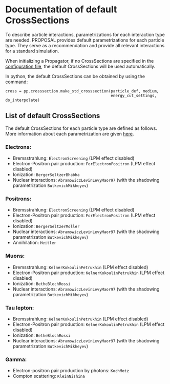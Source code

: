 # Documentation of default CrossSections

To describe particle interactions, parametrizations for each interaction type are needed.
PROPOSAL provides default parametrizations for each particle type.
They serve as a recommendation and provide all relevant interactions for a standard simulation.

When initializing a Propagator, if no CrossSections are specified in the [configuration file](https://github.com/tudo-astroparticlephysics/PROPOSAL/blob/master/docs/config_docu.md),
the default CrossSections will be used automatically.

In python, the default CrossSections can be obtained by using the command:

```
cross = pp.crosssection.make_std_crosssection(particle_def, medium, 
                                              energy_cut_settings, do_interpolate)
```

## List of default CrossSections

The default CrossSections for each particle type are defined as follows.
More information about each parametrization are given [here](https://github.com/tudo-astroparticlephysics/PROPOSAL/blob/master/docs/default_crosssections.md).

### Electrons:

- Bremsstrahlung: `ElectronScreening` (LPM effect disabled)
- Electron-Positron pair production: `ForElectronPositron` (LPM effect disabled)
- Ionization: `BergerSeltzerBhabha`
- Nuclear interactions: `AbramowiczLevinLevyMaor97` (with the shadowing parametrization `ButkevichMikheyev`)

### Positrons:

- Bremsstrahlung: `ElectronScreening` (LPM effect disabled)
- Electron-Positron pair production: `ForElectronPositron` (LPM effect disabled)
- Ionization: `BergerSeltzerMoller`
- Nuclear interactions: `AbramowiczLevinLevyMaor97` (with the shadowing parametrization `ButkevichMikheyev`)
- Annihilation: `Heitler`

### Muons:

- Bremsstrahlung: `KelnerKokoulinPetrukhin` (LPM effect disabled)
- Electron-Positron pair production: `KelnerKokoulinPetrukhin` (LPM effect disabled)
- Ionization: `BetheBlochRossi`
- Nuclear interactions: `AbramowiczLevinLevyMaor97` (with the shadowing parametrization `ButkevichMikheyev`)

### Tau lepton:

- Bremsstrahlung: `KelnerKokoulinPetrukhin` (LPM effect disabled)
- Electron-Positron pair production: `KelnerKokoulinPetrukhin` (LPM effect disabled)
- Ionization: `BetheBlochRossi`
- Nuclear interactions: `AbramowiczLevinLevyMaor97` (with the shadowing parametrization `ButkevichMikheyev`)

### Gamma:

- Electron-positron pair production by photons: `KochMotz`
- Compton scattering: `KleinNishina`